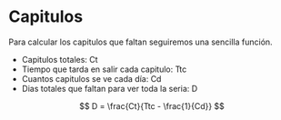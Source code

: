 # Capitulos
Para calcular los capitulos que faltan seguiremos una sencilla función.

- Capitulos totales: Ct
- Tiempo que tarda en salir cada capitulo: Ttc
- Cuantos capitulos se ve cada día: Cd
- Dias totales que faltan para ver toda la seria: D

$$
D = \frac{Ct}{Ttc - \frac{1}{Cd}}
$$